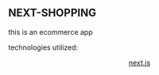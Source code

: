 ## NEXT-SHOPPING

this is an ecommerce app 

technologies utilized:


<ul>
  <li style="display: flex; justify-content: center; align-items: center;">
    <a href="https://www.npmjs.com/package/next" target="_blank">next.js</a>
  </li>
</ul>

